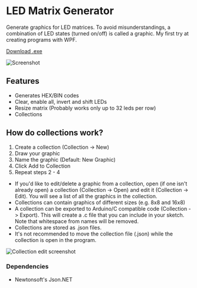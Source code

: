 # LED Matrix Generator
Generate graphics for LED matrices. To avoid misunderstandings, a combination of LED states (turned on/off) is called a graphic. My first try at creating programs with WPF.

[Download .exe](https://github.com/BenasB/LED-Matrix-Generator/raw/master/LEDMatrixGenerator.zip)

![Screenshot](https://i.imgur.com/LponlGO.png?1)

## Features
* Generates HEX/BIN codes
* Clear, enable all, invert and shift LEDs
* Resize matrix (Probably works only up to 32 leds per row)
* Collections

## How do collections work?
1. Create a collection (Collection -> New)
2. Draw your graphic
3. Name the graphic (Default: New Graphic)
4. Click Add to Collection
5. Repeat steps 2 - 4

* If you'd like to edit/delete a graphic from a collection, open (if one isn't already open) a collection (Collection -> Open) and edit it (Collection -> Edit). You will see a list of all the graphics in the collection.
* Collections can contain graphics of different sizes (e.g. 8x8 and 16x8)
* A collection can be exported to Arduino/C compatible code (Collection -> Export). This will create a .c file that you can include in your sketch. Note that whitespace from names will be removed.
* Collections are stored as .json files.
* It's not recommended to move the collection file (.json) while the collection is open in the program.

![Collection edit screenshot](https://i.imgur.com/mLLEflt.png?1)

### Dependencies
* Newtonsoft's Json.NET